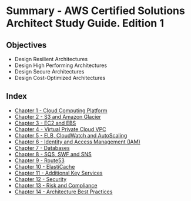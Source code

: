 # Summary - AWS Certified Solutions Architect Study Guide. Edition 1

## Objectives

* Design Resilient Architectures
* Design High Performing Architectures
* Design Secure Architectures
* Design Cost-Optimized Architectures

## Index

* [Chapter 1 - Cloud Computing Platform](Guide1-Cloud_Computing_Platform.md)
* [Chapter 2 - S3 and Amazon Glacier](Guide2-S3_and_Amazon_Glacier.md)
* [Chapter 3 - EC2 and EBS](Guide3-EC2_and_EBS.md)
* [Chapter 4 - Virtual Private Cloud VPC](Guide4-Virtual_Private_Cloud_VPC.md)
* [Chapter 5 - ELB, CloudWatch and AutoScaling](Guide5-ELB_CloudWatch_and_AutoScaling.md)
* [Chapter 6 - Identity and Access Management (IAM)](Guide6-Identity_and_Access_Management_IAM.md)
* [Chapter 7 - Databases](Guide7-Databases.md)
* [Chapter 8 - SQS, SWF and SNS](Guide8-SQS_SWF_and_SNS.md)
* [Chapter 9 - Route53](Guide9-Route53.md)
* [Chapter 10 - ElastiCache](Guide10-ElastiCache.md)
* [Chapter 11 - Additional Key Services](Guide11-Additional_Key_Services.md)
* [Chapter 12 - Security](Guide12-Security.md)
* [Chapter 13 - Risk and Compliance](Guide13-Risk_and_Compliance.md)
* [Chapter 14 - Architecture Best Practices](Guide14-Architecture_Best_Practices.md)
